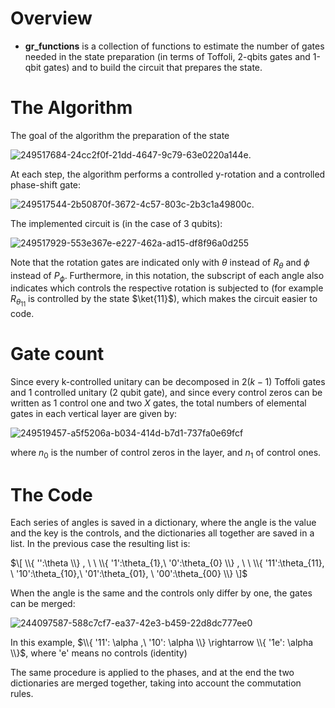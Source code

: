 # Overview
- **gr_functions** is a collection of functions to estimate the number of gates needed in the state preparation (in terms of Toffoli, 2-qbits gates and 1-qbit gates) and to build the circuit that prepares the state.


# The Algorithm
The goal of the algorithm the preparation of the state 

![249517684-24cc2f0f-21dd-4647-9c79-63e0220a144e](https://github.com/Damuna/qubrabench/assets/80634171/9ad94311-21e4-4922-99db-d90abedf54b6).

At each step, the algorithm performs a controlled y-rotation and a controlled phase-shift gate:

![249517544-2b50870f-3672-4c57-803c-2b3c1a49800c](https://github.com/Damuna/qubrabench/assets/80634171/fa88c0ba-63f6-4d2f-bf95-f155888c85bc).


The implemented circuit is (in the case of 3 qubits):

![249517929-553e367e-e227-462a-ad15-df8f96a0d255](https://github.com/Damuna/qubrabench/assets/80634171/70cf9a3f-93bd-4155-96d9-1f2deaa5ed4a)


Note that the rotation gates are indicated only with $\theta$ instead of $R_\theta$ and $\phi$ instead of $P_\phi$. Furthermore, in this notation, the subscript of each angle also indicates which controls the respective rotation is subjected to (for example $R_{\theta_{11}}$ is controlled by the state $\ket{11}$), which makes the circuit easier to code.
# Gate count
Since every k-controlled unitary can be decomposed in $2(k-1)$ Toffoli gates and $1$ controlled unitary (2 qubit gate), and since every control zeros can be written as $1$ control one and two $X$ gates, the total numbers of elemental gates in each vertical layer are given by:

![249519457-a5f5206a-b034-414d-b7d1-737fa0e69fcf](https://github.com/Damuna/qubrabench/assets/80634171/96626e09-6804-44f0-8707-3a836cda54dc)


where $n_0$ is the number of control zeros in the layer, and $n_1$ of control ones.


# The Code
Each series of angles is saved in a dictionary, where the angle is the value and the key is the controls, and the dictionaries all together are saved in a list. 
In the previous case the resulting list is:

$\[ \\{ '':\theta \\} , \  \ \\{ '1':\theta_{1},\ '0':\theta_{0} \\} , \ \ \\{ '11':\theta_{11}, \ '10':\theta_{10},\ '01':\theta_{01}, \ '00':\theta_{00} \\} \]$

When the angle is the same and the controls only differ by one, the gates can be merged:

![244097587-588c7cf7-ea37-42e3-b459-22d8dc777ee0](https://github.com/Damuna/qubrabench/assets/80634171/9e129504-a5cc-465e-a57f-59090b84661d)


In this example, $\\{ '11': \alpha ,\ '10': \alpha \\} \rightarrow \\{ '1e': \alpha \\}$, where 'e' means no controls (identity)

The same procedure is applied to the phases, and at the end the two dictionaries are merged together, taking into account the commutation rules.
